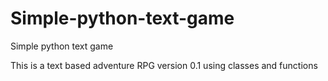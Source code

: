 # Simple-python-text-game
Simple python text game

This is a text based adventure RPG version 0.1 using classes and functions


